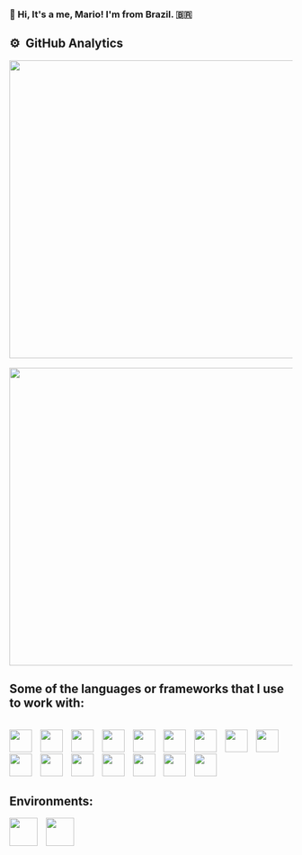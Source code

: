 ### 👋 Hi, It's a me, Mario! I'm from Brazil. 🇧🇷 

## ⚙️ &nbsp;GitHub Analytics
<div align="left" style="display: block">
 <img  width="530em" src="https://github-readme-stats.vercel.app/api?username=mariorobertobr&show_icons=true&theme=midnight-purple&count_private=true" /> &ensp;
 <img  width="530em" src="https://github-readme-stats.vercel.app/api/top-langs/?username=mariorobertobr&layout=compact&theme=midnight-purple&count_private=true" />
</div>

## Some of the languages or frameworks that I use to work with:

<div style="display: inline_block"><br>
 <img height= "40" width= "40" src="https://cdn.jsdelivr.net/gh/devicons/devicon/icons/javascript/javascript-plain.svg" /> &ensp;
 <img height= "40" width= "40" src="https://cdn.jsdelivr.net/gh/devicons/devicon/icons/typescript/typescript-plain.svg" />  &ensp;
 <img height= "40" width= "40" src="https://cdn.jsdelivr.net/gh/devicons/devicon/icons/react/react-original-wordmark.svg" /> &ensp;
 <img height= "40" width= "40" src="https://www.datocms-assets.com/45470/1631026680-logo-react-native.png" /> &ensp;
 <img height= "40" width= "40" src="https://cdn.jsdelivr.net/gh/devicons/devicon/icons/nextjs/nextjs-original-wordmark.svg" />  &ensp;
 <img height= "40" width= "40" src="https://cdn.jsdelivr.net/gh/devicons/devicon/icons/nodejs/nodejs-original-wordmark.svg" /> &ensp;
 <img height= "40" width= "40" src="https://cdn.jsdelivr.net/gh/devicons/devicon/icons/android/android-plain-wordmark.svg" />  &ensp;
 <img height= "40" width= "40" src="https://cdn.jsdelivr.net/gh/devicons/devicon/icons/firebase/firebase-plain-wordmark.svg" /> &ensp;
 <img height= "40" width= "40" src="https://cdn.jsdelivr.net/gh/devicons/devicon/icons/mongodb/mongodb-original-wordmark.svg" />  &ensp;
 <img height= "40" width= "40" src="https://cdn.jsdelivr.net/gh/devicons/devicon/icons/postgresql/postgresql-original-wordmark.svg" /> &ensp;
 <img height= "40" width= "40" src="https://cdn.jsdelivr.net/gh/devicons/devicon/icons/python/python-original-wordmark.svg" />  &ensp;
 <img height= "40" width= "40" src="https://cdn.jsdelivr.net/gh/devicons/devicon/icons/tensorflow/tensorflow-original-wordmark.svg" /> &ensp;
 <img height= "40" width= "40" src="https://cdn.jsdelivr.net/gh/devicons/devicon/icons/java/java-plain-wordmark.svg" /> &ensp;
 <img height= "40" width= "40" src="https://cdn.jsdelivr.net/gh/devicons/devicon/icons/express/express-original.svg" /> &ensp;
 <img height= "40" width= "40" src="https://cdn.jsdelivr.net/gh/devicons/devicon/icons/docker/docker-original-wordmark.svg" /> &ensp;
 <img height= "40" width= "40" src="https://cdn.jsdelivr.net/gh/devicons/devicon/icons/sass/sass-original.svg" /> &ensp;

</div>

## Environments: <br>
<div>
  <img height= "50" width= "50" src="https://cdn.jsdelivr.net/gh/devicons/devicon/icons/vscode/vscode-original-wordmark.svg" />  &ensp;
  <img height= "50" width= "50" src="https://cdn.jsdelivr.net/gh/devicons/devicon/icons/jupyter/jupyter-original-wordmark.svg" />  &ensp;
</div>

 

